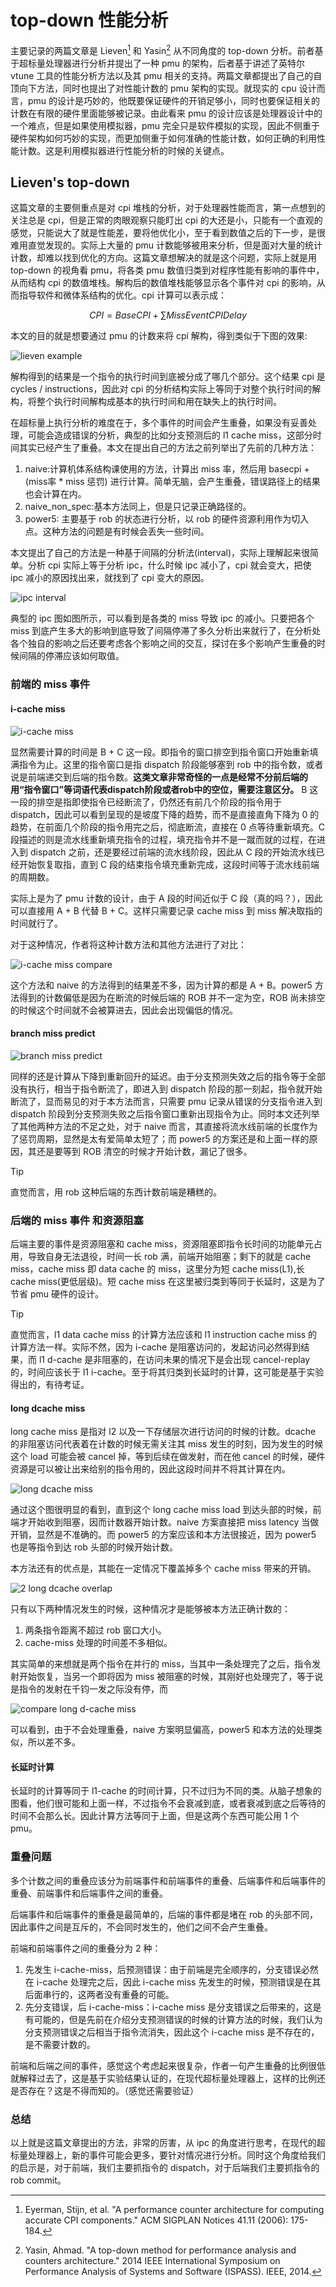 # top-down 性能分析

主要记录的两篇文章是 Lieven[^1] 和 Yasin[^2] 从不同角度的 top-down 分析。前者基于超标量处理器进行分析并提出了一种 pmu 的架构，后者基于讲述了英特尔 vtune 工具的性能分析方法以及其 pmu 相关的支持。两篇文章都提出了自己的自顶向下方法，同时也提出了对性能计数的 pmu 架构的实现。就现实的 cpu 设计而言，pmu 的设计是巧妙的，他既要保证硬件的开销足够小，同时也要保证相关的计数在有限的硬件里面能够被记录。由此看来 pmu 的设计应该是处理器设计中的一个难点，但是如果使用模拟器，pmu 完全只是软件模拟的实现，因此不侧重于硬件架构如何巧妙的实现，而更加侧重于如何准确的性能计数，如何正确的利用性能计数。这是利用模拟器进行性能分析的时候的关键点。

## Lieven's top-down

这篇文章的主要侧重点是对 cpi 堆栈的分析，对于处理器性能而言，第一点想到的关注总是 cpi，但是正常的肉眼观察只能盯出 cpi 的大还是小，只能有一个直观的感觉，只能说大了就是性能差，要将他优化小，至于看到数值之后的下一步，是很难用直觉发现的。实际上大量的 pmu 计数能够被用来分析，但是面对大量的统计计数，却难以找到优化的方向。这篇文章想解决的就是这个问题，实际上就是用 top-down 的视角看 pmu，将各类 pmu 数值归类到对程序性能有影响的事件中，从而结构 cpi 的数值堆栈。解构后的数值堆栈能够显示各个事件对 cpi 的影响，从而指导软件和微体系结构的优化。cpi 计算可以表示成：

$$
CPI = BaseCPI + \sum MissEventCPIDelay
$$

本文的目的就是想要通过 pmu 的计数来将 cpi 解构，得到类似于下图的效果:

![lieven example](./images/top-down/example-lieven.png)

解构得到的结果是一个指令的执行时间到底被分成了哪几个部分。这个结果 cpi 是 cycles / instructions，因此对 cpi 的分析结构实际上等同于对整个执行时间的解构，将整个执行时间解构成基本的执行时间和用在缺失上的执行时间。

在超标量上执行分析的难度在于，多个事件的时间会产生重叠，如果没有妥善处理，可能会造成错误的分析，典型的比如分支预测后的 l1 cache miss，这部分时间其实已经产生了重叠。本文在提出自己的方法之前列举出了先前的几种方法：

1. naive:计算机体系结构课使用的方法，计算出 miss 率，然后用 basecpi + (miss率 * miss 惩罚) 进行计算。简单无脑，会产生重叠，错误路径上的结果也会计算在内。
2. naive_non_spec:基本方法同上，但是只记录正确路径的。
3. power5: 主要基于 rob 的状态进行分析，以 rob 的硬件资源利用作为切入点。这种方法的问题是有时候会丢失一些时间。

本文提出了自己的方法是一种基于间隔的分析法(interval)，实际上理解起来很简单。分析 cpi 实际上等于分析 ipc，什么时候 ipc 减小了，cpi 就会变大，把使 ipc 减小的原因找出来，就找到了 cpi 变大的原因。

![ipc interval](./images/top-down/ipc-interval.png)

典型的 ipc 图如图所示，可以看到是各类的 miss 导致 ipc 的减小。只要把各个 miss 到底产生多大的影响到底导致了间隔停滞了多久分析出来就行了，在分析处各个独自的影响之后还要考虑各个影响之间的交互，探讨在多个影响产生重叠的时候间隔的停滞应该如何取值。

### 前端的 miss 事件

#### i-cache miss

![i-cache miss](./images/top-down/i-cache-miss.png)

显然需要计算的时间是 B + C 这一段。即指令的窗口排空到指令窗口开始重新填满指令为止。这里的指令窗口是指 dispatch 阶段能够塞到 rob 中的指令数，或者说是前端递交到后端的指令数。**这类文章非常奇怪的一点是经常不分前后端的用“指令窗口”等词语代表dispatch阶段或者rob中的空位，需要注意区分。** B 这一段的排空是指即使指令已经断流了，仍然还有前几个阶段的指令用于 dispatch，因此可以看到呈现的是坡度下降的趋势，而不是直接直角下降为 0 的趋势，在前面几个阶段的指令用完之后，彻底断流，直接在 0 点等待重新填充。C 段描述的则是流水线重新填充指令的过程，填充指令并不是一蹴而就的过程，在进入到 dispatch 之前，还是要经过前端的流水线阶段，因此从 C 段的开始流水线已经开始恢复取指，直到 C 段的结束指令填充重新完成，这段时间等于流水线前端的周期数。

实际上是为了 pmu 计数的设计，由于 A 段的时间近似于 C 段（真的吗？），因此可以直接用 A + B 代替 B + C。这样只需要记录 cache miss 到 miss 解决取指的时间就行了。

对于这种情况，作者将这种计数方法和其他方法进行了对比：

![i-cache miss compare](./images/top-down/i-cache-miss-compare.png)

这个方法和 naive 的方法得到的结果差不多，因为计算的都是 A + B。power5 方法得到的计数偏低是因为在断流的时候后端的 ROB 并不一定为空，ROB 尚未排空的时候这个时间就不会被算进去，因此会出现偏低的情况。

#### branch miss predict

![branch miss predict](./images/top-down/branch-miss-predict.png)

同样的还是计算从下降到重新回升的延迟。由于分支预测失效之后的指令等于全部没有执行，相当于指令断流了，即进入到 dispatch 阶段的那一刻起，指令就开始断流了，显而易见的对于本方法而言，只需要 pmu 记录从错误的分支指令进入到 dispatch 阶段到分支预测失败之后指令窗口重新出现指令为止。同时本文还列举了其他两种方法的不足之处，对于 naive 而言，其直接将流水线前端的长度作为了惩罚周期，显然是太有爱简单太短了；而 power5 的方案还是和上面一样的原因，其还是要等到 ROB 清空的时候才开始计数，漏记了很多。

> [!TIP]
> 直觉而言，用 rob 这种后端的东西计数前端是糟糕的。

### 后端的 miss 事件 和资源阻塞

后端主要的事件是资源阻塞和 cache miss，资源阻塞即指令长时间的功能单元占用，导致自身无法退役，时间一长 rob 满，前端开始阻塞；剩下的就是 cache miss，cache miss 即 data cache 的 miss，这里分为短 cache miss(L1),长 cache miss(更低层级)。短 cache miss 在这里被归类到等同于长延时，这是为了节省 pmu 硬件的设计。

> [!TIP]
> 直觉而言，l1 data cache miss 的计算方法应该和 l1 instruction cache miss 的计算方法一样。实际不然，因为 i-cache 是阻塞访问的，发起访问必然得到结果，而 l1 d-cache 是非阻塞的，在访问未果的情况下是会出现 cancel-replay 的，时间应该长于 l1 i-cache。至于将其归类到长延时的计算，这可能是基于实验得出的，有待考证。

#### long dcache miss

long cache miss 是指对 l2 以及一下存储层次进行访问的时候的计数。dcache 的非阻塞访问代表着在计数的时候无需关注其 miss 发生的时刻，因为发生的时候这个 load 可能会被 cancel 掉，等到后续在做发射，而在他 cancel 的时候，硬件资源是可以被让出来给别的指令用的，因此这段时间并不将其计算在内。

![long dcache miss](./images/top-down/long-dcache-miss.png)

通过这个图很明显的看到，直到这个 long cache miss load 到达头部的时候，前端才开始收到阻塞，因而计数器开始计数。naive 方案直接把 miss latency 当做开销，显然是不准确的。而 power5 的方案应该和本方法很接近，因为 power5 也是等指令到达 rob 头部的时候开始计数。

本方法还有的优点是，其能在一定情况下覆盖掉多个 cache miss 带来的开销。

![2 long dcache overlap](./images/top-down/2-longdcache-overlap.png)

只有以下两种情况发生的时候，这种情况才是能够被本方法正确计数的：

1. 两条指令距离不超过 rob 窗口大小。
2. cache-miss 处理的时间差不多相似。

其实简单的来想就是两个指令在并行的 miss，当其中一条处理完了之后，指令发射开始恢复，当另一个即将因为 miss 被阻塞的时候，其刚好也处理完了，等于说是指令的发射在千钧一发之际没有停，而

![compare long d-cache miss](./images/top-down/compare-long-dcache-miss.png)

可以看到，由于不会处理重叠，naive 方案明显偏高，power5 和本方法的处理类似，所以差不多。

#### 长延时计算

长延时的计算等同于 l1-cache 的时间计算，只不过归为不同的类。从脑子想象的图看，他们很可能和上面一样，不过指令不会衰减到底，或者衰减到底之后等待的时间不会那么长。因此计算方法等同于上面，但是这两个东西可能公用 1 个 pmu。

### 重叠问题

多个计数之间的重叠应该分为前端事件和前端事件的重叠、后端事件和后端事件的重叠、前端事件和后端事件之间的重叠。

后端事件和后端事件的重叠是最简单的，后端的事件都是堵在 rob 的头部不同，因此事件之间是互斥的，不会同时发生的，他们之间不会产生重叠。

前端和前端事件之间的重叠分为 2 种：

1. 先发生 i-cache-miss，后预测错误：由于前端是完全顺序的，分支错误必然在 i-cache 处理完之后，因此 i-cache miss 先发生的时候，预测错误是在其后面串行的，这两者没有重叠的可能。
2. 先分支错误，后 i-cache-miss：i-cache miss 是分支错误之后带来的，这是有可能的，但是先前在介绍分支预测错误的时候的计算方法的时候，我们认为分支预测错误之后相当于指令流消失，因此这个 i-cache miss 是不存在的，是不需要计数的。

前端和后端之间的事件，感觉这个考虑起来很复杂，作者一句产生重叠的比例很低就解释过去了，这是基于实验结果认证的，在现代超标量处理器上，这样的比例还是否存在？这是不得而知的。（感觉还需要验证）

### 总结

以上就是这篇文章提出的方法，非常的厉害，从 ipc 的角度进行思考，在现代的超标量处理器上，新的事件可能会更多，要针对情况进行分析。同时这个角度给我们的启示是，对于前端，我们主要抓指令的 dispatch，对于后端我们主要抓指令的 rob commit。

[^1]: Eyerman, Stijn, et al. "A performance counter architecture for computing accurate CPI components." ACM SIGPLAN Notices 41.11 (2006): 175-184.
[^2]: Yasin, Ahmad. "A top-down method for performance analysis and counters architecture." 2014 IEEE International Symposium on Performance Analysis of Systems and Software (ISPASS). IEEE, 2014.
